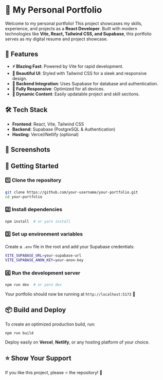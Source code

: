 # 🚀 My Personal Portfolio

Welcome to my personal portfolio! This project showcases my skills, experience, and projects as a **React Developer**. Built with modern technologies like **Vite, React, Tailwind CSS, and Supabase**, this portfolio serves as my digital resume and project showcase.

## 🌟 Features

- **⚡ Blazing Fast**: Powered by Vite for rapid development.
- **🎨 Beautiful UI**: Styled with Tailwind CSS for a sleek and responsive design.
- **🔗 Backend Integration**: Uses Supabase for database and authentication.
- **📱 Fully Responsive**: Optimized for all devices.
- **📜 Dynamic Content**: Easily updatable project and skill sections.

## 🛠️ Tech Stack

- **Frontend**: React, Vite, Tailwind CSS
- **Backend**: Supabase (PostgreSQL & Authentication)
- **Hosting**: Vercel/Netlify (optional)

## 📸 Screenshots



## 🚀 Getting Started

### 1️⃣ Clone the repository

```sh
git clone https://github.com/your-username/your-portfolio.git
cd your-portfolio
```

### 2️⃣ Install dependencies

```sh
npm install  # or yarn install
```

### 3️⃣ Set up environment variables

Create a `.env` file in the root and add your Supabase credentials:

```sh
VITE_SUPABASE_URL=your-supabase-url
VITE_SUPABASE_ANON_KEY=your-anon-key
```

### 4️⃣ Run the development server

```sh
npm run dev  # or yarn dev
```

Your portfolio should now be running at `http://localhost:5173` 🚀

## 📦 Build and Deploy

To create an optimized production build, run:

```sh
npm run build
```

Deploy easily on **Vercel**, **Netlify**, or any hosting platform of your choice.

## ⭐ Show Your Support

If you like this project, please ⭐ the repository! 🚀
